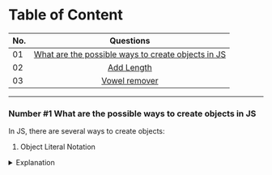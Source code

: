 # Table of Content

| No.      | Questions    |   
| ------------- |:-------------:| 
| 01    |[What are the possible ways to create objects in JS](#nr1)|
| 02    |[Add Length](#problem2)|
| 03    | [Vowel remover](#problem3)||

---

### Number #1 What are the possible ways to create objects in JS<a name="nr1"></a>

In JS, there are several ways to create objects: 

1. Object Literal Notation
<details>
  <summary>Explanation</summary>
  You can create an object using object literal notaion by definig its properties and values in curly braces
  <br>
  
```javascript
const person = {
  name: 'John',
  age: 30,
  gender: 'Male'
};
</details>
```

2. Constructor Functions
<details>
  <summary>Explanation</summary>
  You can create an object using constructor functions in JS. Constructor functions are used to create multiple instances of an object withe the same properties amd methods. To create an object using constructor functions, use the 'new' keyword to instantiate an object.
  <br>
  
```javascript
function Person (name, age, city) {
  this.name = name;
  this.age = age;
  this.city = city;
}

const person = new Person('John', 30, 'New York')
</details>
```

